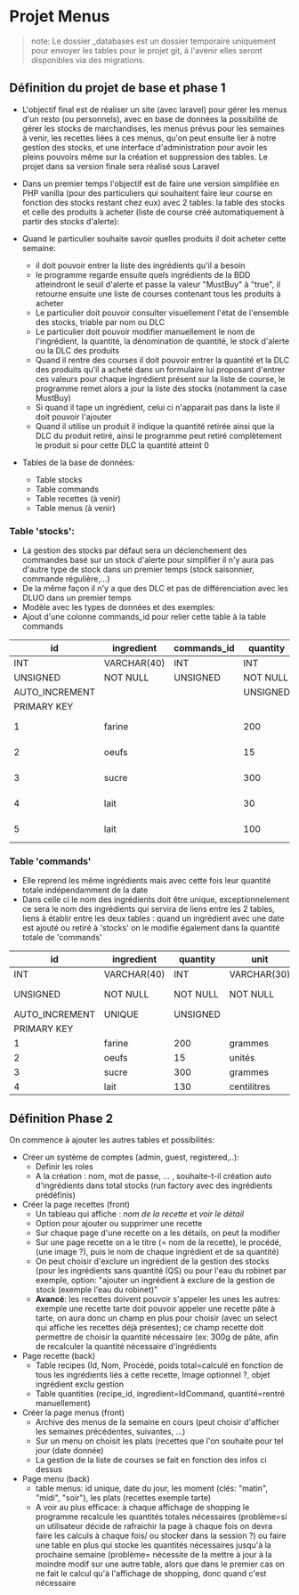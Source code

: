 # Projet Menus

> note: Le dossier _databases est un dossier temporaire uniquement pour envoyer les tables pour le projet git, à l'avenir elles seront disponibles via des migrations.

## Définition du projet de base et phase 1
+ L'objectif final est de réaliser un site (avec laravel) pour gérer les menus d'un resto (ou personnels), avec en base de données la possibilité de gérer les stocks de marchandises, les menus prévus pour les semaines à venir, les recettes liées à ces menus, qu'on peut ensuite lier à notre gestion des stocks, et une interface d'administration pour avoir les pleins pouvoirs même sur la création et suppression des tables. Le projet dans sa version finale sera réalisé sous Laravel

+ Dans un premier temps l'objectif est de faire une version simplifiée en PHP vanilla (pour des particuliers qui souhaitent faire leur course en fonction des stocks restant chez eux) avec 2 tables: la table des stocks et celle des produits à acheter (liste de course créé automatiquement à partir des stocks d'alerte):

+ Quand le particulier souhaite savoir quelles produits il doit acheter cette semaine:
    - il doit pouvoir entrer la liste des ingrédients qu'il a besoin
    - le programme regarde ensuite quels ingrédients de la BDD atteindront le seuil d'alerte et passe la valeur "MustBuy" à "true", il retourne ensuite une liste de courses contenant tous les produits à acheter
    - Le particulier doit pouvoir consulter visuellement l'état de l'ensemble des stocks, triable par nom ou DLC
    - Le particulier doit pouvoir modifier manuellement le nom de l'ingrédient, la quantité, la dénomination de quantité, le stock d'alerte ou la DLC des produits
    - Quand il rentre des courses il doit pouvoir entrer la quantité et la DLC des produits qu'il a acheté dans un formulaire lui proposant d'entrer ces valeurs pour chaque ingrédient présent sur la liste de course, le programme remet alors a jour la liste des stocks (notamment la case MustBuy)
    - Si quand il tape un ingrédient, celui ci n'apparait pas dans la liste il doit pouvoir l'ajouter
    - Quand il utilise un produit il indique la quantité retirée ainsi que la DLC du produit retiré, ainsi le programme peut retiré complètement le produit si pour cette DLC la quantité atteint 0


+ Tables de la base de données:
    - Table stocks
    - Table commands
    - Table recettes (à venir)
    - Table menus (à venir)

### Table 'stocks':
+ La gestion des stocks par défaut sera un déclenchement des commandes basé sur un stock d'alerte pour simplifier il n'y aura pas d'autre type de stock dans un premier temps (stock saisonnier, commande régulière,...)
+ De la même façon il n'y a que des DLC et pas de différenciation avec les DLUO dans un premier temps
+ Modèle avec les types de données et des exemples:
+ Ajout d'une colonne commands_id pour relier cette table à la table commands

| id | ingredient | commands_id | quantity | unit          | useby_date |
|----|------------|-------------|----------|-----------------------|-----|
|INT | VARCHAR(40)|   INT       | INT      |     VARCHAR(30)       | DATE|
|UNSIGNED|NOT NULL| UNSIGNED    | NOT NULL |     NOT NULL          | NOT NULL |
|AUTO_INCREMENT|  |             | UNSIGNED |                       |     |
|PRIMARY KEY|     |             |          |                       |     |
|1   |  farine    |             |     200  |       grammes         |  2023-02-04   |
|2   |  oeufs     |             |     15   |       unités          |  2021-11-26   |
|3   |  sucre     |             |     300  |       grammes         |  2022-06-24   |
|4   |  lait      |             |      30  |       centilitres     |  2021-12-12   |
|5   |  lait      |             |     100  |       centilitres     |  2021-12-25   |


### Table 'commands'
+ Elle reprend les même ingrédients mais avec cette fois leur quantité totale indépendamment de la date
+ Dans celle ci le nom des ingrédients doit être unique, exceptionnelement ce sera le nom des ingrédients qui servira de liens entre les 2 tables, liens à établir entre les deux tables : quand un ingrédient avec une date est ajouté ou retiré à 'stocks' on le modifie également dans la quantité totale de 'commands'

| id | ingredient | quantity | unit          | alert_stock     | must_buy |
|----|------------|----------|-----------------------|----------------|---------|
|INT | VARCHAR(40)| INT      |     VARCHAR(30)       |  INT           | BIT     |
|UNSIGNED|NOT NULL| NOT NULL |     NOT NULL          |  NOT NULL      | NOT NULL|
|AUTO_INCREMENT| UNIQUE | UNSIGNED |                 |  UNSIGNED      |         |
|PRIMARY KEY|     |          |                       |                |         |
|1   |  farine    |     200  |       grammes         |       300      |    1    |
|2   |  oeufs     |     15   |       unités          |        10      |    0    |
|3   |  sucre     |     300  |       grammes         |        200     |    0    |
|4   |  lait      |     130  |       centilitres     |        50      |    0    |

## Définition Phase 2
On commence à ajouter les autres tables et possibilités:
+ Créer un système de comptes (admin, guest, registered,..):
    - Definir les roles
    - A la création : nom, mot de passe, ... , souhaite-t-il création auto d'ingrédients dans total stocks (run factory avec des ingrédients prédéfinis)
+ Créer la page recettes (front)
    - Un tableau qui affiche : *nom de la recette* et *voir le détail*
    - Option pour ajouter ou supprimer une recette
    - Sur chaque page d'une recette on a les détails, on peut la modifier 
    - Sur une page recette on a le titre (= nom de la recette), le procédé, (une image ?),  puis le nom de chaque ingrédient et de sa quantité)
    - On peut choisir d'exclure un ingrédient de la gestion des stocks (pour les ingrédients sans quantité (QS) ou pour l'eau du robinet par exemple, option: "ajouter un ingrédient à exclure de la gestion de stock (exemple l'eau du robinet)"
    - **Avancé**: les recettes doivent pouvoir s'appeler les unes les autres: exemple une recette tarte doit pouvoir appeler une recette pâte à tarte, on aura donc un champ en plus pour choisir (avec un select qui affiche les recettes déjà présentes); ce champ recette doit permettre de choisir la quantité nécessaire (ex: 300g de pâte, afin de recalculer la quantité nécessaire d'ingrédients
+ Page recette (back)
    - Table recipes (Id, Nom, Procédé, poids total=calculé en fonction de tous les ingrédients liés à cette recette, Image optionnel ?, objet ingrédient exclu gestion
    - Table quantities (recipe_id, ingredient=IdCommand, quantité=rentré manuellement)
+ Créer la page menus (front)
    - Archive des menus de la semaine en cours (peut choisir d'afficher  les semaines précédentes, suivantes, ...)
    - Sur un menu on choisit les plats (recettes que l'on souhaite pour tel jour (date donnée)
    - La gestion de la liste de courses se fait en fonction des infos ci dessus
+ Page menu (back)
    - table menus: id unique, date du jour, les moment (clés: "matin", "midi", "soir"), les plats (recettes exemple tarte)
    - A voir au plus efficace: à chaque affichage de shopping le programme recalcule les quantités totales nécessaires (problème=si un utilisateur décide de rafraichir la page à chaque fois on devra faire les calculs à chaque fois/ ou stocker dans la session ?) ou faire une table en plus qui stocke les quantités nécessaires jusqu'à la prochaine semaine (problème= nécessite de la mettre à jour à la moindre modif sur une autre table, alors que dans le premier cas on ne fait le calcul qu'à l'affichage de shopping, donc quand c'est nécessaire